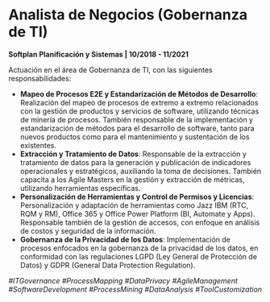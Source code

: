 # Analista de Negocios (Gobernanza de TI)

**Softplan Planificación y Sistemas | 10/2018 - 11/2021**

Actuación en el área de Gobernanza de TI, con las siguientes responsabilidades:

- **Mapeo de Procesos E2E y Estandarización de Métodos de Desarrollo**: Realización del mapeo de procesos de extremo a extremo relacionados con la gestión de productos y servicios de software, utilizando técnicas de minería de procesos. También responsable de la implementación y estandarización de métodos para el desarrollo de software, tanto para nuevos productos como para el mantenimiento y sustentación de los existentes.
- **Extracción y Tratamiento de Datos**: Responsable de la extracción y tratamiento de datos para la generación y publicación de indicadores operacionales y estratégicos, auxiliando la toma de decisiones. También capacita a los Agile Masters en la gestión y extracción de métricas, utilizando herramientas específicas.
- **Personalización de Herramientas y Control de Permisos y Licencias**: Personalización y adaptación de herramientas como Jazz IBM (RTC, RQM y RM), Office 365 y Office Power Platform (BI, Automate y Apps). Responsable también de la gestión de accesos, con enfoque en análisis de costos y seguridad de la información.
- **Gobernanza de la Privacidad de los Datos**: Implementación de procesos enfocados en la gobernanza de la privacidad de los datos, en conformidad con las regulaciones LGPD (Ley General de Protección de Datos) y GDPR (General Data Protection Regulation).

*#ITGovernance #ProcessMapping #DataPrivacy #AgileManagement #SoftwareDevelopment #ProcessMining #DataAnalysis #ToolCustomization*
